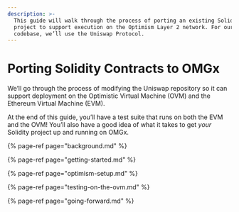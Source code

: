 ```yaml
---
description: >-
  This guide will walk through the process of porting an existing Solidity
  project to support execution on the Optimism Layer 2 network. For our example
  codebase, we’ll use the Uniswap Protocol.
---
```


# Porting Solidity Contracts to OMGx

We’ll go through the process of modifying the Uniswap repository so it can support deployment on the Optimistic Virtual Machine \(OVM\) and the Ethereum Virtual Machine \(EVM\).

At the end of this guide, you’ll have a test suite that runs on both the EVM and the OVM! You’ll also have a good idea of what it takes to get _your_ Solidity project up and running on OMGx.

{% page-ref page="background.md" %}

{% page-ref page="getting-started.md" %}

{% page-ref page="optimism-setup.md" %}

{% page-ref page="testing-on-the-ovm.md" %}

{% page-ref page="going-forward.md" %}



  


